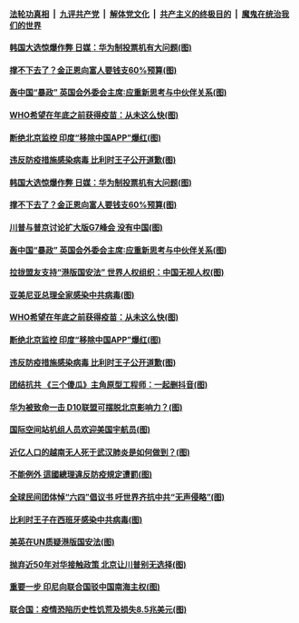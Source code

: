 ####  [法轮功真相](../../../../basic/blob/master/README.md?t=06021602) &nbsp;|&nbsp; [九评共产党](../../../../9ping.md/blob/master/README.md?t=06021602) &nbsp;|&nbsp; [解体党文化](../../../../jtdwh.md/blob/master/README.md?t=06021602)  &nbsp;|&nbsp; [共产主义的终极目的](../../../../gczydzjmd.md/blob/master/README.md?t=06021602) &nbsp;|&nbsp; [魔鬼在统治我们的世界](../../../../mgztzwmdsj.md/blob/master/README.md?t=06021602) 

#### [韩国大选惊爆作弊 日媒：华为制投票机有大问题(图)](../pages/p9/935237.md?t=06021602) 

#### [撑不下去了？金正恩向富人要钱支60%预算(图)](../pages/p9/935163.md?t=06021602) 

#### [轰中国“暴政” 英国会外委会主席∶应重新思考与中伙伴关系(图)](../pages/p9/935189.md?t=06021602) 

#### [WHO希望在年底之前获得疫苗：从未这么快(图)](../pages/p9/935175.md?t=06021602) 

#### [断绝北京监控 印度“移除中国APP”爆红(图)](../pages/p9/935169.md?t=06021602) 

#### [违反防疫措施感染病毒 比利时王子公开道歉(图)](../pages/p9/935170.md?t=06021602) 

#### [韩国大选惊爆作弊 日媒：华为制投票机有大问题(图)](../pages/p9/935237.md?t=06021602) 

#### [撑不下去了？金正恩向富人要钱支60%预算(图)](../pages/p9/935163.md?t=06021602) 

#### [川普与普京讨论扩大版G7峰会 没有中国(图)](../pages/p9/935218.md?t=06021602) 

#### [轰中国“暴政” 英国会外委会主席∶应重新思考与中伙伴关系(图)](../pages/p9/935189.md?t=06021602) 

#### [拉拢盟友支持“港版国安法” 世界人权组织：中国无视人权(图)](../pages/p9/935184.md?t=06021602) 

#### [亚美尼亚总理全家感染中共病毒(图)](../pages/p9/935164.md?t=06021602) 

#### [WHO希望在年底之前获得疫苗：从未这么快(图)](../pages/p9/935175.md?t=06021602) 

#### [断绝北京监控 印度“移除中国APP”爆红(图)](../pages/p9/935169.md?t=06021602) 

#### [违反防疫措施感染病毒 比利时王子公开道歉(图)](../pages/p9/935170.md?t=06021602) 

#### [团结抗共 《三个傻瓜》主角原型工程师：一起删抖音(图)](../pages/p9/935136.md?t=06021602) 

#### [华为被致命一击 D10联盟可摆脱北京影响力？(图)](../pages/p9/935062.md?t=06021602) 

#### [国际空间站机组人员欢迎美国宇航员(图)](../pages/p9/935119.md?t=06021602) 

#### [近亿人口的越南无人死于武汉肺炎是如何做到？(图)](../pages/p9/935118.md?t=06021602) 

#### [不能例外 這國總理違反防疫規定遭罰(图)](../pages/p9/935064.md?t=06021602) 

#### [全球民间团体悼“六四”倡议书 吁世界齐抗中共“无声侵略”(图)](../pages/p9/935112.md?t=06021602) 

#### [比利时王子在西班牙感染中共病毒(图)](../pages/p9/935042.md?t=06021602) 

#### [美英在UN质疑港版国安法(图)](../pages/p9/934982.md?t=06021602) 

#### [抛弃近50年对华接触政策 北京让川普别无选择(图)](../pages/p9/935025.md?t=06021602) 

#### [重要一步 印尼向联合国驳中国南海主权(图)](../pages/p9/935020.md?t=06021602) 

#### [联合国：疫情恐陷历史性饥荒及损失8.5兆美元(图)](../pages/p9/934980.md?t=06021602) 

